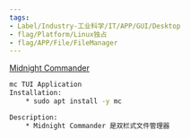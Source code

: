 ```yaml
---
tags:
- Label/Industry-工业科学/IT/APP/GUI/Desktop
- flag/Platform/Linux独占
- flag/APP/File/FileManager
---
```


[Midnight Commander](https://midnight-commander.org/)

```bash
mc TUI Application
Installation:
	* sudo apt install -y mc

Description:
	* Midnight Commander 是双栏式文件管理器


```